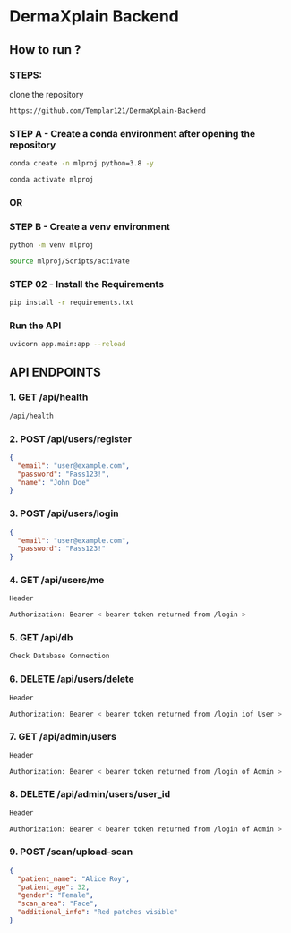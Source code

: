 # DermaXplain Backend


## How to run ?
### STEPS:


clone the repository

```bash
https://github.com/Templar121/DermaXplain-Backend
```

### STEP A - Create a conda environment after opening the repository

```bash
conda create -n mlproj python=3.8 -y
```

```bash
conda activate mlproj
```

### OR
### STEP B - Create a venv environment

```bash
python -m venv mlproj
```

```bash
source mlproj/Scripts/activate
```


### STEP 02 - Install the Requirements

```bash
pip install -r requirements.txt
```

### Run the API 
```bash
uvicorn app.main:app --reload
```

## API ENDPOINTS

### 1. GET /api/health 
```bash
/api/health
```

### 2. POST /api/users/register
```json
{
  "email": "user@example.com",
  "password": "Pass123!",
  "name": "John Doe"
}
```

### 3. POST /api/users/login
```json
{
  "email": "user@example.com",
  "password": "Pass123!"
}
```

### 4. GET /api/users/me
```bash
Header 

Authorization: Bearer < bearer token returned from /login >
```

### 5. GET /api/db

```bash
Check Database Connection
```

### 6. DELETE /api/users/delete
```bash
Header 

Authorization: Bearer < bearer token returned from /login iof User >
```

### 7. GET /api/admin/users
```bash
Header 

Authorization: Bearer < bearer token returned from /login of Admin >
```

### 8. DELETE /api/admin/users/user_id
```bash
Header 

Authorization: Bearer < bearer token returned from /login of Admin >
```

### 9. POST /scan/upload-scan
```json
{
  "patient_name": "Alice Roy",
  "patient_age": 32,
  "gender": "Female",
  "scan_area": "Face",
  "additional_info": "Red patches visible"
}
```